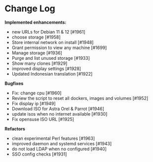 # Change Log

**Implemented enhancements:**

- new URLs for Debian 11 & 12 [\#1961]
- choose storage [\#1958]
- Store internal network on install [\#1948]
- Grant permission to view any machine [\#1699]
- Manage storage [\#1936]
- Purge and list unused storage [\#1933]
- Show many clones [\#1929]
- improved display settings [\#1928]
- Updated Indonesian translation [\#1922]

**Bugfixes**

- Fix: change cpu [\#1960]
- Review the script to reset all dockers, images and volumes [\#1952]
- Fix display ip [\#1949]
- Download ISO for Astra Orel & Parrot [\#1946]
- update isos when no internet available [\#1930]
- Fix opensuse ISO URL [\#1925]

**Refactors**

- clean experimental Perl features [\#1963]
- improved daemon and systemd services [\#1943]
- do not load LDAP when no configured [\#1940]
- SSO config checks [\#1931]
